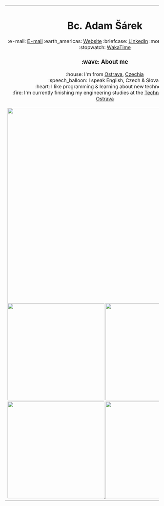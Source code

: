 <div align="center">
	<table>
		<tr>
			<td align="center">
				<h1>Bc. Adam Šárek</h1>
				:e-mail: <a href="mailto:email@adamsarek.eu" title="E-mail">E-mail</a>
				:earth_americas: <a href="https://adamsarek.eu" title="Website">Website</a>
				:briefcase: <a href="https://www.linkedin.com/in/adamsarek" title="LinkedIn">LinkedIn</a>
				:mortar_board: <a href="https://scholar.google.com/citations?user=lhp9xHgAAAAJ" title="Scholar">Scholar</a>
				:stopwatch: <a href="https://wakatime.com/adamsarek" title="WakaTime">WakaTime</a>
				<h3>:wave: About me</h3>
				<div>:house: I'm from <a href="https://www.openstreetmap.org/relation/437354" title="Ostrava">Ostrava</a>, <a href="https://www.openstreetmap.org/relation/51684" title="Czechia">Czechia</a></div>
				<div>:speech_balloon: I speak English, Czech & Slovak</div>
				<div>:heart: I like programming & learning about new technologies</div>
				<div>:fire: I'm currently finishing my engineering studies at the <a href="https://www.vsb.cz/en" title="Technical University of Ostrava">Technical University of Ostrava</a></div>
				<br>
				<a href="https://wakatime.com/adamsarek" title="WakaTime">
					<picture>
						<source srcset="https://github-readme-stats-adamsarek.vercel.app/api/wakatime/?username=adamsarek&custom_title=WakaTime%20Stats&layout=compact&langs_count=10&range=all_time&hide_border=true&theme=dark"
						media="(prefers-color-scheme: dark)" width="638" />
						<source srcset="https://github-readme-stats-adamsarek.vercel.app/api/wakatime/?username=adamsarek&custom_title=WakaTime%20Stats&layout=compact&langs_count=10&range=all_time&hide_border=true"
						media="(prefers-color-scheme: light), (prefers-color-scheme: no-preference)" width="638" />
						<img       src="https://github-readme-stats-adamsarek.vercel.app/api/wakatime/?username=adamsarek&custom_title=WakaTime%20Stats&layout=compact&langs_count=10&range=all_time&hide_border=true" width="638" />
					</picture>
				</a>
				<br>
				<picture>
					<source            srcset="https://github-readme-stats-adamsarek.vercel.app/api?username=adamsarek&custom_title=GitHub%20Stats&include_all_commits=true&count_private=true&hide_rank=true&show_icons=true&hide_border=true&theme=dark"
						media="(prefers-color-scheme: dark)" width="316.5" />
					<source            srcset="https://github-readme-stats-adamsarek.vercel.app/api?username=adamsarek&custom_title=GitHub%20Stats&include_all_commits=true&count_private=true&hide_rank=true&show_icons=true&hide_border=true"
						media="(prefers-color-scheme: light), (prefers-color-scheme: no-preference)" width="316.5" />
					<img                  src="https://github-readme-stats-adamsarek.vercel.app/api?username=adamsarek&custom_title=GitHub%20Stats&include_all_commits=true&count_private=true&hide_rank=true&show_icons=true&hide_border=true" width="316.5" />
				</picture>
				<picture>
					<source srcset="https://github-readme-stats-adamsarek.vercel.app/api/top-langs/?username=adamsarek&layout=compact&langs_count=10&card_width=335&hide_border=true&theme=dark"
						media="(prefers-color-scheme: dark)" width="316.5" />
					<source srcset="https://github-readme-stats-adamsarek.vercel.app/api/top-langs/?username=adamsarek&layout=compact&langs_count=10&card_width=335&hide_border=true"
						media="(prefers-color-scheme: light), (prefers-color-scheme: no-preference)" width="316.5" />
					<img       src="https://github-readme-stats-adamsarek.vercel.app/api/top-langs/?username=adamsarek&layout=compact&langs_count=10&card_width=335&hide_border=true" width="316.5" />
				</picture>
				<br>
				<a href="https://github.com/adamsarek/btc-address-lookup" title="btc-address-lookup">
					<picture>
						<source srcset="https://github-readme-stats-adamsarek.vercel.app/api/pin/?username=adamsarek&repo=btc-address-lookup&hide_border=true&theme=dark"
							media="(prefers-color-scheme: dark)" width="316.5" />
						<source srcset="https://github-readme-stats-adamsarek.vercel.app/api/pin/?username=adamsarek&repo=btc-address-lookup&hide_border=true"
							media="(prefers-color-scheme: light), (prefers-color-scheme: no-preference)" width="316.5" />
						<img       src="https://github-readme-stats-adamsarek.vercel.app/api/pin/?username=adamsarek&repo=btc-address-lookup&hide_border=true" width="316.5" />
					</picture>
				</a>
				<a href="https://github.com/adamsarek/whiteboard-online" title="whiteboard-online">
					<picture>
						<source srcset="https://github-readme-stats-adamsarek.vercel.app/api/pin/?username=adamsarek&repo=whiteboard-online&hide_border=true&theme=dark"
							media="(prefers-color-scheme: dark)" width="316.5" />
						<source srcset="https://github-readme-stats-adamsarek.vercel.app/api/pin/?username=adamsarek&repo=whiteboard-online&hide_border=true"
							media="(prefers-color-scheme: light), (prefers-color-scheme: no-preference)" width="316.5" />
						<img       src="https://github-readme-stats-adamsarek.vercel.app/api/pin/?username=adamsarek&repo=whiteboard-online&hide_border=true" width="316.5" />
					</picture>
				</a>
			</td>
		</tr>
	</table>
</div>